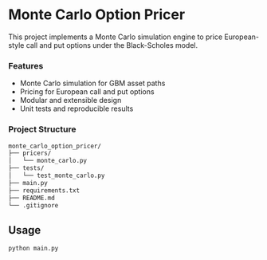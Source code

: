 # Monte Carlo Option Pricer

This project implements a Monte Carlo simulation engine to price European-style call and put options under the Black-Scholes model.

### Features

- Monte Carlo simulation for GBM asset paths
- Pricing for European call and put options
- Modular and extensible design
- Unit tests and reproducible results
  
### Project Structure 

```bash
monte_carlo_option_pricer/
├── pricers/
│   └── monte_carlo.py       
├── tests/
│   └── test_monte_carlo.py   
├── main.py                  
├── requirements.txt     
├── README.md         
└── .gitignore   
```

## Usage

```bash
python main.py
```
